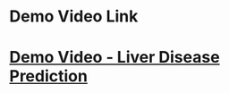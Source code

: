 <h1> Demo Video Link <h1>
<a href="https://drive.google.com/file/d/1paiulqRFYGZHoX5aEJHxf_TH78-6Btlo/view?usp=share_link"> Demo Video - Liver Disease Prediction</a>
